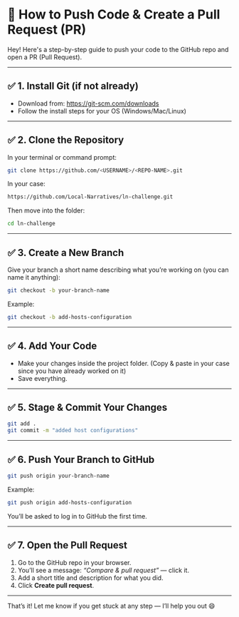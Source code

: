 # 📌 How to Push Code & Create a Pull Request (PR)

Hey! Here's a step-by-step guide to push your code to the GitHub repo and open a PR (Pull Request).

---

## ✅ 1. Install Git (if not already)
- Download from: https://git-scm.com/downloads
- Follow the install steps for your OS (Windows/Mac/Linux)

---

## ✅ 2. Clone the Repository
In your terminal or command prompt:

```bash
git clone https://github.com/<USERNAME>/<REPO-NAME>.git
```
In your case:
```bash
https://github.com/Local-Narratives/ln-challenge.git
```

Then move into the folder:

```bash
cd ln-challenge
```

---

## ✅ 3. Create a New Branch
Give your branch a short name describing what you’re working on (you can name it anything):

```bash
git checkout -b your-branch-name
```

Example:

```bash
git checkout -b add-hosts-configuration
```

---

## ✅ 4. Add Your Code
- Make your changes inside the project folder. (Copy & paste in your case since you have already worked on it)
- Save everything.

---

## ✅ 5. Stage & Commit Your Changes

```bash
git add .
git commit -m "added host configurations"
```

---

## ✅ 6. Push Your Branch to GitHub

```bash
git push origin your-branch-name
```

Example:

```bash
git push origin add-hosts-configuration
```

You’ll be asked to log in to GitHub the first time.

---

## ✅ 7. Open the Pull Request
1. Go to the GitHub repo in your browser.
2. You’ll see a message: _“Compare & pull request”_ — click it.
3. Add a short title and description for what you did.
4. Click **Create pull request**.

---

That’s it! Let me know if you get stuck at any step — I’ll help you out 😄
